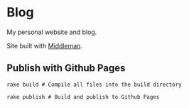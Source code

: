# Blog

My personal website and blog.

Site built with <a href="https://middlemanapp.com/">Middleman</a>.

## Publish with Github Pages

`rake build # Compile all files into the build directory`

`rake publish # Build and publish to Github Pages`

